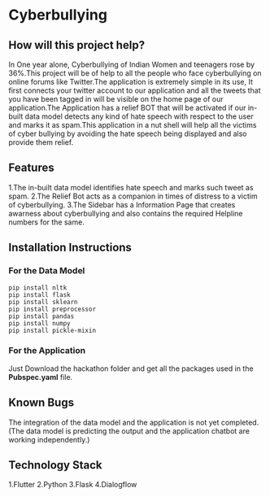 # Cyberbullying
## How will this project help?
In One year alone, Cyberbullying of Indian Women and teenagers rose by 36%.This project will be of help to all the people who face cyberbullying on online forums like Twitter.The application is extremely simple in its use, It first connects your twitter account to our application and all the tweets that you have been tagged in will be visible on the home page of our application.The Application has a relief BOT that will be activated if our in-built data model detects any kind of hate speech with respect to the user and marks it as spam.This application in a nut shell will help all the victims of cyber bullying by avoiding the hate speech being displayed and also provide them relief.<br> 
## Features<br>
1.The in-built data model identifies hate speech and marks such tweet as spam.
2.The Relief Bot acts as a companion in times of distress to a victim of cyberbullying.
3.The Sidebar has a Information Page that creates awarness about cyberbullying and also contains the required Helpline numbers for the same.
<br>
## Installation Instructions<br>
### For the Data Model
`pip install nltk`<br>
`pip install flask`<br>
`pip install sklearn`<br>
`pip install preprocessor`<br>
`pip install pandas`<br>
`pip install numpy`<br>
`pip install pickle-mixin`<br>
### For the Application
Just Download the hackathon folder and get all the packages used in the **Pubspec.yaml** file.
## Known Bugs 
The integration of the data model and the application is not yet completed.(The data model is predicting the output and the application  chatbot are working independently.)
## Technology Stack
1.Flutter
2.Python
3.Flask
4.Dialogflow

